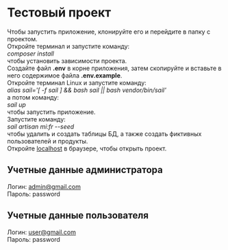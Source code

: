 # Тестовый проект

Чтобы запустить приложение, клонируйте его и перейдите в папку с проектом.
<br>Откройте терминал и запустите команду: <br><i>composer install</i><br>чтобы установить зависимости проекта.
<br>Создайте файл **.env** в корне приложения, затем скопируйте и вставьте в него содержимое файла
**.env.example**.
<br>Откройте терминал Linux и запустите команду: <br><i>alias sail='[ -f sail ] && bash sail || bash vendor/bin/sail'</i> <br>а потом команду: <br><i>sail up</i><br> чтобы запустить приложение.
<br>Запустите команду: <br><i>sail artisan mi:fr --seed</i><br> чтобы удалить и создать таблицы БД, а также создать фиктивных пользователей и продукты.
<br>Откройте [localhost](http://localhost) в браузере, чтобы открыть проект.

## Учетные данные администратора

Логин: admin@gmail.com <br>
Пароль: password

## Учетные данные пользователя

Логин: user@gmail.com <br>
Пароль: password

